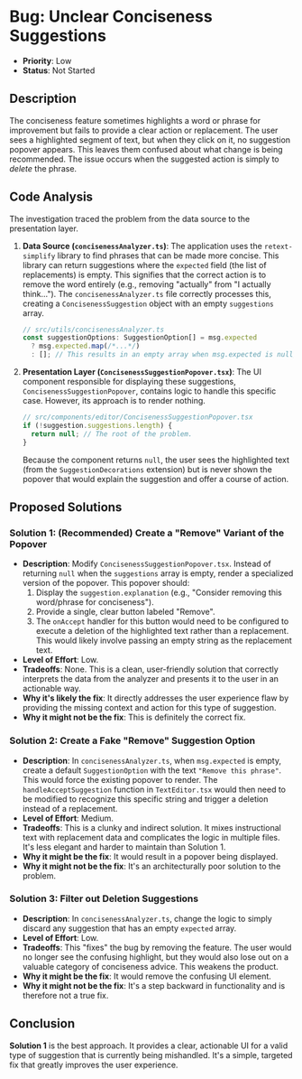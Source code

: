 # Bug: Unclear Conciseness Suggestions

- **Priority**: Low
- **Status**: Not Started

## Description

The conciseness feature sometimes highlights a word or phrase for improvement but fails to provide a clear action or replacement. The user sees a highlighted segment of text, but when they click on it, no suggestion popover appears. This leaves them confused about what change is being recommended. The issue occurs when the suggested action is simply to *delete* the phrase.

## Code Analysis

The investigation traced the problem from the data source to the presentation layer.

1.  **Data Source (`concisenessAnalyzer.ts`)**: The application uses the `retext-simplify` library to find phrases that can be made more concise. This library can return suggestions where the `expected` field (the list of replacements) is empty. This signifies that the correct action is to remove the word entirely (e.g., removing "actually" from "I actually think..."). The `concisenessAnalyzer.ts` file correctly processes this, creating a `ConcisenessSuggestion` object with an empty `suggestions` array.

    ```typescript
    // src/utils/concisenessAnalyzer.ts
    const suggestionOptions: SuggestionOption[] = msg.expected
      ? msg.expected.map(/*...*/)
      : []; // This results in an empty array when msg.expected is null/undefined.
    ```

2.  **Presentation Layer (`ConcisenessSuggestionPopover.tsx`)**: The UI component responsible for displaying these suggestions, `ConcisenessSuggestionPopover`, contains logic to handle this specific case. However, its approach is to render nothing.

    ```typescript
    // src/components/editor/ConcisenessSuggestionPopover.tsx
    if (!suggestion.suggestions.length) {
      return null; // The root of the problem.
    }
    ```

    Because the component returns `null`, the user sees the highlighted text (from the `SuggestionDecorations` extension) but is never shown the popover that would explain the suggestion and offer a course of action.

## Proposed Solutions

### Solution 1: (Recommended) Create a "Remove" Variant of the Popover

- **Description**: Modify `ConcisenessSuggestionPopover.tsx`. Instead of returning `null` when the `suggestions` array is empty, render a specialized version of the popover. This popover should:
    1.  Display the `suggestion.explanation` (e.g., "Consider removing this word/phrase for conciseness").
    2.  Provide a single, clear button labeled "Remove".
    3.  The `onAccept` handler for this button would need to be configured to execute a deletion of the highlighted text rather than a replacement. This would likely involve passing an empty string as the replacement text.
- **Level of Effort**: Low.
- **Tradeoffs**: None. This is a clean, user-friendly solution that correctly interprets the data from the analyzer and presents it to the user in an actionable way.
- **Why it's likely the fix**: It directly addresses the user experience flaw by providing the missing context and action for this type of suggestion.
- **Why it might not be the fix**: This is definitely the correct fix.

### Solution 2: Create a Fake "Remove" Suggestion Option

- **Description**: In `concisenessAnalyzer.ts`, when `msg.expected` is empty, create a default `SuggestionOption` with the text `"Remove this phrase"`. This would force the existing popover to render. The `handleAcceptSuggestion` function in `TextEditor.tsx` would then need to be modified to recognize this specific string and trigger a deletion instead of a replacement.
- **Level of Effort**: Medium.
- **Tradeoffs**: This is a clunky and indirect solution. It mixes instructional text with replacement data and complicates the logic in multiple files. It's less elegant and harder to maintain than Solution 1.
- **Why it might be the fix**: It would result in a popover being displayed.
- **Why it might not be the fix**: It's an architecturally poor solution to the problem.

### Solution 3: Filter out Deletion Suggestions

- **Description**: In `concisenessAnalyzer.ts`, change the logic to simply discard any suggestion that has an empty `expected` array.
- **Level of Effort**: Low.
- **Tradeoffs**: This "fixes" the bug by removing the feature. The user would no longer see the confusing highlight, but they would also lose out on a valuable category of conciseness advice. This weakens the product.
- **Why it might be the fix**: It would remove the confusing UI element.
- **Why it might not be the fix**: It's a step backward in functionality and is therefore not a true fix.

## Conclusion

**Solution 1** is the best approach. It provides a clear, actionable UI for a valid type of suggestion that is currently being mishandled. It's a simple, targeted fix that greatly improves the user experience. 